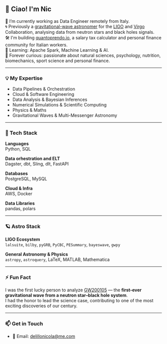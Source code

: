 ## 👋 Ciao! I'm Nic

🚀 I’m currently working as Data Engineer remotely from Italy.  
🌀 Previously a [gravitational-wave astronomer](https://inspirehep.net/authors/1696920) for the [LIGO](https://www.ligo.caltech.edu/page/ligo-scientific-collaboration) and [Virgo](https://www.virgo-gw.eu/about/scientific-collaboration) Collaboration, analysing data from neutron stars and black holes signals.  
🛠️ I'm building [quantoprendo.io](https://quantoprendo.io), a salary tax calculator and personal finance community for Italian workers.  
🌱 Learning: Apache Spark, Machine Learning & AI.  
🧠 Forever curious: passionate about natural sciences, psychology, nutrition, biomechanics, sport science and personal finance.

---

### 💡 My Expertise
- Data Pipelines & Orchestration  
- Cloud & Software Engineering
- Data Analysis & Bayesian Inferences
- Numerical Simulations & Scientific Computing
- Physics & Maths
- Gravitational Waves & Multi-Messenger Astronomy

---

### 🧰 Tech Stack

**Languages**  
Python, SQL

**Data orhestration and ELT**  
Dagster, dbt, Sling, dlt, FastAPI

**Databases**  
PostgreSQL, MySQL

**Cloud & Infra**  
AWS, Docker

**Data Libraries**  
pandas, polars

---

### 🪐 Astro Stack

**LIGO Ecosystem**  
`lalsuite`, `bilby`, `pyGRB`, `PyCBC`, `PESummary`, `bayeswave`, `gwpy`

**General Astronomy & Physics**  
`astropy`, `astroquery`, LaTeX, MATLAB, Mathematica

---

### ⚡ Fun Fact

I was the first lucky person to analyze [GW200105](https://arxiv.org/abs/2106.15163) — the **first-ever gravitational wave from a neutron star–black hole system**.  
I had the honor to lead the science case, contributing to one of the most exciting discoveries of our century.

---

### 📫 Get in Touch

- 📧 Email: [delillonicola@me.com](mailto:delillonicola@me.com)
<!--
- 💼 LinkedIn: [linkedin.com/in/yourprofile](https://linkedin.com/in/yourprofile) *(add this if you have one)*  
- 🧪 Projects & Blog: *Coming soon? Add your Substack or blog if available*
-->

